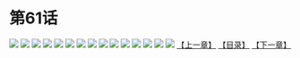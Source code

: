 # 第61话
![](https://s2.baozimh.com/scomic/yuekanshaonuyeqijun-chunquan/0/65-ynfa/1.jpg)
![](https://s2.baozimh.com/scomic/yuekanshaonuyeqijun-chunquan/0/65-ynfa/2.jpg)
![](https://s2.baozimh.com/scomic/yuekanshaonuyeqijun-chunquan/0/65-ynfa/3.jpg)
![](https://s2.baozimh.com/scomic/yuekanshaonuyeqijun-chunquan/0/65-ynfa/4.jpg)
![](https://s2.baozimh.com/scomic/yuekanshaonuyeqijun-chunquan/0/65-ynfa/5.jpg)
![](https://s2.baozimh.com/scomic/yuekanshaonuyeqijun-chunquan/0/65-ynfa/6.jpg)
![](https://s2.baozimh.com/scomic/yuekanshaonuyeqijun-chunquan/0/65-ynfa/7.jpg)
![](https://s2.baozimh.com/scomic/yuekanshaonuyeqijun-chunquan/0/65-ynfa/8.jpg)
![](https://s2.baozimh.com/scomic/yuekanshaonuyeqijun-chunquan/0/65-ynfa/9.jpg)
![](https://s2.baozimh.com/scomic/yuekanshaonuyeqijun-chunquan/0/65-ynfa/10.jpg)
![](https://s2.baozimh.com/scomic/yuekanshaonuyeqijun-chunquan/0/65-ynfa/11.jpg)
![](https://s2.baozimh.com/scomic/yuekanshaonuyeqijun-chunquan/0/65-ynfa/12.jpg)
![](https://s2.baozimh.com/scomic/yuekanshaonuyeqijun-chunquan/0/65-ynfa/13.jpg)
![](https://s2.baozimh.com/scomic/yuekanshaonuyeqijun-chunquan/0/65-ynfa/14.jpg)
![](https://s2.baozimh.com/scomic/yuekanshaonuyeqijun-chunquan/0/65-ynfa/15.jpg)
[【上一章】](./60.md)
[【目录】](./README.md)
[【下一章】](./62.md)
